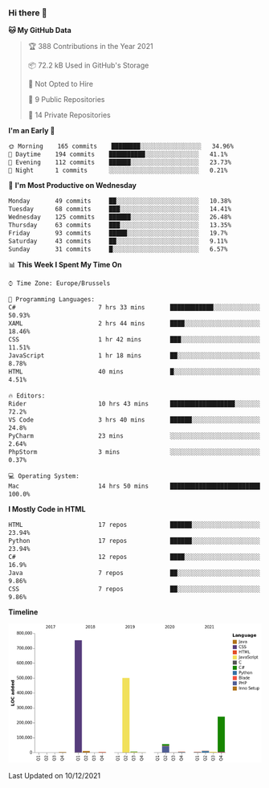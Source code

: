 ### Hi there 👋

<!--START_SECTION:waka-->
**🐱 My GitHub Data** 

> 🏆 388 Contributions in the Year 2021
 > 
> 📦 72.2 kB Used in GitHub's Storage 
 > 
> 🚫 Not Opted to Hire
 > 
> 📜 9 Public Repositories 
 > 
> 🔑 14 Private Repositories  
 > 
**I'm an Early 🐤** 

```text
🌞 Morning    165 commits    ████████░░░░░░░░░░░░░░░░░   34.96% 
🌆 Daytime    194 commits    ██████████░░░░░░░░░░░░░░░   41.1% 
🌃 Evening    112 commits    ██████░░░░░░░░░░░░░░░░░░░   23.73% 
🌙 Night      1 commits      ░░░░░░░░░░░░░░░░░░░░░░░░░   0.21%

```
📅 **I'm Most Productive on Wednesday** 

```text
Monday       49 commits     ██░░░░░░░░░░░░░░░░░░░░░░░   10.38% 
Tuesday      68 commits     ███░░░░░░░░░░░░░░░░░░░░░░   14.41% 
Wednesday    125 commits    ██████░░░░░░░░░░░░░░░░░░░   26.48% 
Thursday     63 commits     ███░░░░░░░░░░░░░░░░░░░░░░   13.35% 
Friday       93 commits     █████░░░░░░░░░░░░░░░░░░░░   19.7% 
Saturday     43 commits     ██░░░░░░░░░░░░░░░░░░░░░░░   9.11% 
Sunday       31 commits     █░░░░░░░░░░░░░░░░░░░░░░░░   6.57%

```


📊 **This Week I Spent My Time On** 

```text
⌚︎ Time Zone: Europe/Brussels

💬 Programming Languages: 
C#                       7 hrs 33 mins       ████████████░░░░░░░░░░░░░   50.93% 
XAML                     2 hrs 44 mins       ████░░░░░░░░░░░░░░░░░░░░░   18.46% 
CSS                      1 hr 42 mins        ███░░░░░░░░░░░░░░░░░░░░░░   11.51% 
JavaScript               1 hr 18 mins        ██░░░░░░░░░░░░░░░░░░░░░░░   8.78% 
HTML                     40 mins             █░░░░░░░░░░░░░░░░░░░░░░░░   4.51%

🔥 Editors: 
Rider                    10 hrs 43 mins      ██████████████████░░░░░░░   72.2% 
VS Code                  3 hrs 40 mins       ██████░░░░░░░░░░░░░░░░░░░   24.8% 
PyCharm                  23 mins             ░░░░░░░░░░░░░░░░░░░░░░░░░   2.64% 
PhpStorm                 3 mins              ░░░░░░░░░░░░░░░░░░░░░░░░░   0.37%

💻 Operating System: 
Mac                      14 hrs 50 mins      █████████████████████████   100.0%

```

**I Mostly Code in HTML** 

```text
HTML                     17 repos            ██████░░░░░░░░░░░░░░░░░░░   23.94% 
Python                   17 repos            ██████░░░░░░░░░░░░░░░░░░░   23.94% 
C#                       12 repos            ████░░░░░░░░░░░░░░░░░░░░░   16.9% 
Java                     7 repos             ██░░░░░░░░░░░░░░░░░░░░░░░   9.86% 
CSS                      7 repos             ██░░░░░░░░░░░░░░░░░░░░░░░   9.86%

```


**Timeline**

![Chart not found](https://raw.githubusercontent.com/guillaumedeplancke/guillaumedeplancke/main/charts/bar_graph.png) 


 Last Updated on 10/12/2021
<!--END_SECTION:waka-->
